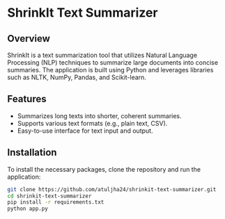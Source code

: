 # ShrinkIt Text Summarizer

## Overview

ShrinkIt is a text summarization tool that utilizes Natural Language Processing (NLP) techniques to summarize large documents into concise summaries. The application is built using Python and leverages libraries such as NLTK, NumPy, Pandas, and Scikit-learn.

## Features

- Summarizes long texts into shorter, coherent summaries.
- Supports various text formats (e.g., plain text, CSV).
- Easy-to-use interface for text input and output.

## Installation

To install the necessary packages, clone the repository and run the application:

```bash
git clone https://github.com/atuljha24/shrinkit-text-summarizer.git
cd shrinkit-text-summarizer
pip install -r requirements.txt
python app.py

